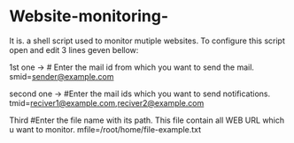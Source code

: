 # Website-monitoring-
It is. a shell script used to monitor mutiple websites.
To configure this script open and edit 3 lines geven bellow:

1st one -> # Enter the mail id from which you want to send the mail.
smid=sender@example.com

second one -> #Enter the mail ids which you want to send notifications.
tmid=reciver1@example.com,reciver2@example.com

Third #Enter the file name with its path. This file contain all WEB URL which u want to monitor.
mfile=/root/home/file-example.txt

